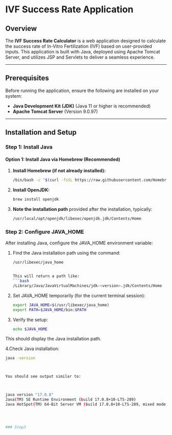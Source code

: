 # IVF Success Rate Application

## Overview

The **IVF Success Rate Calculator** is a web application designed to calculate the success rate of In-Vitro Fertilization (IVF) based on user-provided inputs. This application is built with Java, deployed using Apache Tomcat Server, and utilizes JSP and Servlets to deliver a seamless experience.

---

## Prerequisites

Before running the application, ensure the following are installed on your system:

- **Java Development Kit (JDK)** (Java 11 or higher is recommended)
- **Apache Tomcat Server** (Version 9.0.97)

---

## Installation and Setup

### Step 1: Install Java

#### **Option 1: Install Java via Homebrew (Recommended)**

1. **Install Homebrew (if not already installed):**
   ```bash
   /bin/bash -c "$(curl -fsSL https://raw.githubusercontent.com/Homebrew/install/HEAD/install.sh)"

2. **Install OpenJDK:**
   ```bash
   brew install openjdk

3. **Note the installation path** provided after the installation, typically:
   ```bash
   /usr/local/opt/openjdk/libexec/openjdk.jdk/Contents/Home

### Step 2: Configure JAVA_HOME

After installing Java, configure the JAVA_HOME environment variable:

1. Find the Java installation path using the command:
   ```bash
   /usr/libexec/java_home
   

   This will return a path like:
   ```bash
   /Library/Java/JavaVirtualMachines/jdk-<version>.jdk/Contents/Home
   

2. Set JAVA_HOME temporarily (for the current terminal session):

   ```bash
   export JAVA_HOME=$(/usr/libexec/java_home)
   export PATH=$JAVA_HOME/bin:$PATH

3. Verify the setup:

   ```bash
   echo $JAVA_HOME


This should display the Java installation path.


4.Check Java installation:

   ```bash
   java -version



You should see output similar to:



java version "17.0.8"
Java(TM) SE Runtime Environment (build 17.0.8+10-LTS-289)
Java HotSpot(TM) 64-Bit Server VM (build 17.0.8+10-LTS-289, mixed mode, sharing)




### Step3
